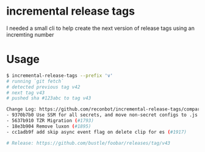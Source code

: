 # incremental release tags

I needed a small cli to help create the next version of release tags using an incremting number

# Usage

```bash
$ incremental-release-tags --prefix 'v'
# running `git fetch`
# detected previous tag v42
# next tag v43
# pushed sha #123abc to tag v43

Change Log: https://github.com/reconbot/incremental-release-tags/compare/v5...v6
- 9370b7b0 Use SSM for all secrets, and move non-secret configs to .js files (#1919)
- 5637b910 TZR Migration (#1793)
- 18e3b904 Remove luxon (#1895)
- cc1adb9f add skip async event flag on delete clip for es (#1917)

# Release: https://github.com/bustle/foobar/releases/tag/v43
```
